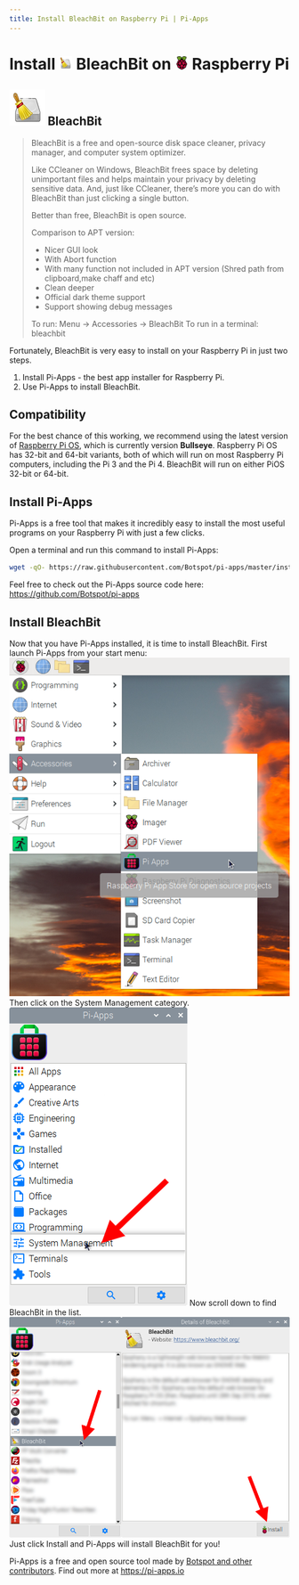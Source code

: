 ```yaml
---
title: Install BleachBit on Raspberry Pi | Pi-Apps
---
```

<div class="simple-install-content content">

# Install <img src="/img/app-icons/BleachBit/icon-64.png" height=24> BleachBit on <img src=/img/other-icons/raspberrypi-icon.svg height=24> Raspberry Pi

## <img src="/img/app-icons/BleachBit/icon-64.png"> BleachBit
> BleachBit is a free and open-source disk space cleaner, privacy manager, and computer system optimizer.
> 
> Like CCleaner on Windows, BleachBit frees space by deleting unimportant files and helps maintain your privacy by deleting sensitive data. 
> And, just like CCleaner, there’s more you can do with BleachBit than just clicking a single button.
> 
> Better than free, BleachBit is open source.
> 
> Comparison to APT version:
> - Nicer GUI look
> - With Abort function
> - With many function not included in APT version (Shred path from clipboard,make chaff and etc)
> - Clean deeper
> - Official dark theme support
> - Support showing debug messages
> 
> To run: Menu -> Accessories -> BleachBit
> To run in a terminal: bleachbit

Fortunately, BleachBit is very easy to install on your Raspberry Pi in just two steps.
1. Install Pi-Apps - the best app installer for Raspberry Pi.
2. Use Pi-Apps to install BleachBit.
</div>
<div class="simple-install-content content">

## Compatibility
For the best chance of this working, we recommend using the latest version of [Raspberry Pi OS](https://www.raspberrypi.com/software/), which is currently version **Bullseye**.
Raspberry Pi OS has 32-bit and 64-bit variants, both of which will run on most Raspberry Pi computers, including the Pi 3 and the Pi 4.
BleachBit will run on either PiOS 32-bit or 64-bit.
</div>
<div class="simple-install-content content">

## Install Pi-Apps

Pi-Apps is a free tool that makes it incredibly easy to install the most useful programs on your Raspberry Pi with just a few clicks.

Open a terminal and run this command to install Pi-Apps:
```bash
wget -qO- https://raw.githubusercontent.com/Botspot/pi-apps/master/install | bash
```
Feel free to check out the Pi-Apps source code here: https://github.com/Botspot/pi-apps
</div>
<div class="simple-install-content content">

## Install BleachBit

Now that you have Pi-Apps installed, it is time to install BleachBit.
First launch Pi-Apps from your start menu:
<img src="/img/start-menu.png">
Then click on the System Management category.
<img src="/img/category-selections/System Management.png">
Now scroll down to find BleachBit in the list.
<img src="/img/app-icons/BleachBit/app-selection.png">
Just click Install and Pi-Apps will install BleachBit for you!
</div>
<div class="simple-install-content content">

Pi-Apps is a free and open source tool made by [Botspot and other contributors](/about/#contributors). Find out more at https://pi-apps.io
</div>
